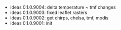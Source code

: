 -   ideas 0.1.0.9004: delta temperature \~ tmf changes
-   ideas 0.1.0.9003: fixed leaflet rasters
-   ideas 0.1.0.9002: get chirps, chelsa, tmf, modis
-   ideas 0.1.0.9001: init
